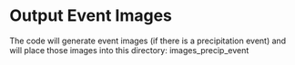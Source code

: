 # Output Event Images
The code will generate event images (if there is a precipitation event) and will place those images into this directory: images_precip_event
